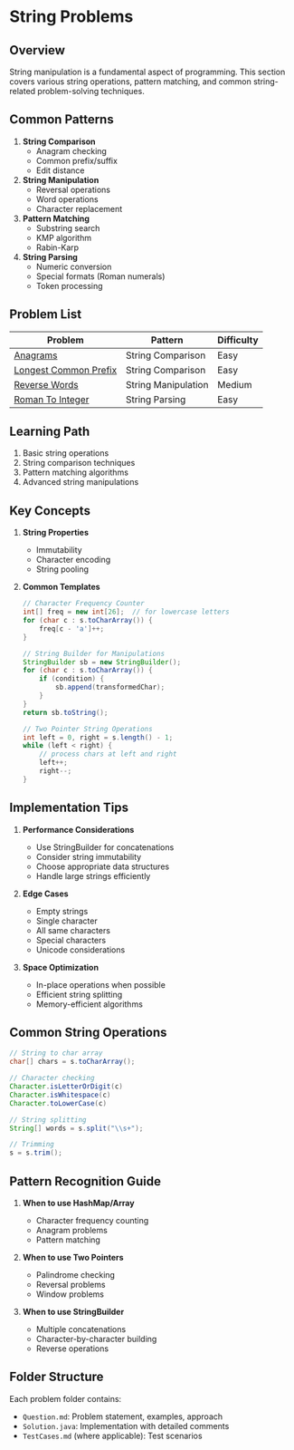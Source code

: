 # String Problems

## Overview

String manipulation is a fundamental aspect of programming. This section covers various string operations, pattern matching, and common string-related problem-solving techniques.

## Common Patterns

1. **String Comparison**
   - Anagram checking
   - Common prefix/suffix
   - Edit distance
2. **String Manipulation**
   - Reversal operations
   - Word operations
   - Character replacement
3. **Pattern Matching**
   - Substring search
   - KMP algorithm
   - Rabin-Karp
4. **String Parsing**
   - Numeric conversion
   - Special formats (Roman numerals)
   - Token processing

## Problem List

| Problem                                         | Pattern             | Difficulty |
| ----------------------------------------------- | ------------------- | ---------- |
| [Anagrams](./Anagrams/)                         | String Comparison   | Easy       |
| [Longest Common Prefix](./LongestCommonPrefix/) | String Comparison   | Easy       |
| [Reverse Words](./ReverseWords/)                | String Manipulation | Medium     |
| [Roman To Integer](./RomanToInteger/)           | String Parsing      | Easy       |

## Learning Path

1. Basic string operations
2. String comparison techniques
3. Pattern matching algorithms
4. Advanced string manipulations

## Key Concepts

1. **String Properties**
   - Immutability
   - Character encoding
   - String pooling
2. **Common Templates**

   ```java
   // Character Frequency Counter
   int[] freq = new int[26];  // for lowercase letters
   for (char c : s.toCharArray()) {
       freq[c - 'a']++;
   }

   // String Builder for Manipulations
   StringBuilder sb = new StringBuilder();
   for (char c : s.toCharArray()) {
       if (condition) {
           sb.append(transformedChar);
       }
   }
   return sb.toString();

   // Two Pointer String Operations
   int left = 0, right = s.length() - 1;
   while (left < right) {
       // process chars at left and right
       left++;
       right--;
   }
   ```

## Implementation Tips

1. **Performance Considerations**

   - Use StringBuilder for concatenations
   - Consider string immutability
   - Choose appropriate data structures
   - Handle large strings efficiently

2. **Edge Cases**

   - Empty strings
   - Single character
   - All same characters
   - Special characters
   - Unicode considerations

3. **Space Optimization**
   - In-place operations when possible
   - Efficient string splitting
   - Memory-efficient algorithms

## Common String Operations

```java
// String to char array
char[] chars = s.toCharArray();

// Character checking
Character.isLetterOrDigit(c)
Character.isWhitespace(c)
Character.toLowerCase(c)

// String splitting
String[] words = s.split("\\s+");

// Trimming
s = s.trim();
```

## Pattern Recognition Guide

1. **When to use HashMap/Array**

   - Character frequency counting
   - Anagram problems
   - Pattern matching

2. **When to use Two Pointers**

   - Palindrome checking
   - Reversal problems
   - Window problems

3. **When to use StringBuilder**
   - Multiple concatenations
   - Character-by-character building
   - Reverse operations

## Folder Structure

Each problem folder contains:

- `Question.md`: Problem statement, examples, approach
- `Solution.java`: Implementation with detailed comments
- `TestCases.md` (where applicable): Test scenarios
